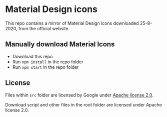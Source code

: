 # Material Design icons

This repo contains a mirror of Material Design icons downloaded 25-8-2020, from the official website.

## Manually download Material Icons

- Download this repo
- Run `npm install` in the repo folder
- Run `npm start` in the repo folder

## License

Files within `src` folder are licensed by Google under [Apache license 2.0](https://material.io/resources/icons/).

Download script and other files in the root folder are licensed under Apache license 2.0.
